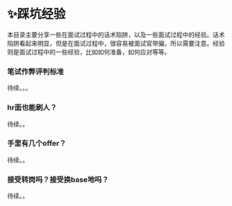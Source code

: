# ✨踩坑经验

本目录主要分享一些在面试过程中的话术陷阱，以及一些面试过程中的经验。话术陷阱看起来明显，但是在面试过程中，很容易被面试官带偏，所以需要注意。经验则是面试过程中的一些经验，比如如何准备，如何应对等等。

### 笔试作弊评判标准

待续。。。

### hr面也能刷人？

待续。。

### 手里有几个offer？

待续。。

### 接受转岗吗？接受换base地吗？

待续。。



